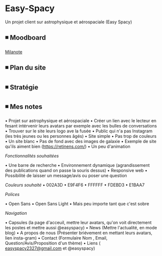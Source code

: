 # Easy-Spacy

Un projet client sur astrophysique et aérospaciale (Easy Spacy)

## ◾ Moodboard

[Milanote](https://app.milanote.com/1LfeAF1saAuKdC?p=N9JHa5t6sWv)

## ◾ Plan du site

## ◾ Stratégie

## ◾ Mes notes

•	Projet sur astrophysique et aérospaciale
•	Créer un lien avec le lecteur en fesant intérvenir leurs avatars par exemple avec les bulles de conversations
•	Trouver sur le site leurs logo ave la fusée
•	Public qui n'a pas Instagram (les très jeunes ou les personnes âgés)
•	Site simple
•	Pas trop de couleurs
•	Un site blanc
•	Pas de fond avec des images de galaxie
•	Exemple de site qu'ils aiment bien (https://retinens.com/)
•	Un peu d'animation

_Fonctionnalités souhaitées_

•	Une barre de recherche
•	Environnement dynamique (agrandissement des publications quand on passe la souris dessus)
•	Responsive web
•	Possibilité de laisser un message/avis ou poser une question

_Couleurs souhaité_
•	002A3D
•	E9F4F6
•	FFFFFF
•	FDEBD3
•	E1BAA7

_Polices_

•	Open Sans
•	Open Sans Light
•	Mais peu importe tant que c'est sobre

_Navigation_

•	Capsules (la page d'acceuil, mettre leur avatars, qu'on voit directement les postes et mettre aussi @easyspacy)
•	News (Mettre l'actualité, en mode blog)
•	A propos de nous (Présenter briévement en mettant leurs avatars, lien insta-gram)
•	Contact (Formulaire Nom , Email, Question/Avis/Proposition d'un thème)
•	Liens ( easyspacy2327@gmail.com et @easyspacy)
